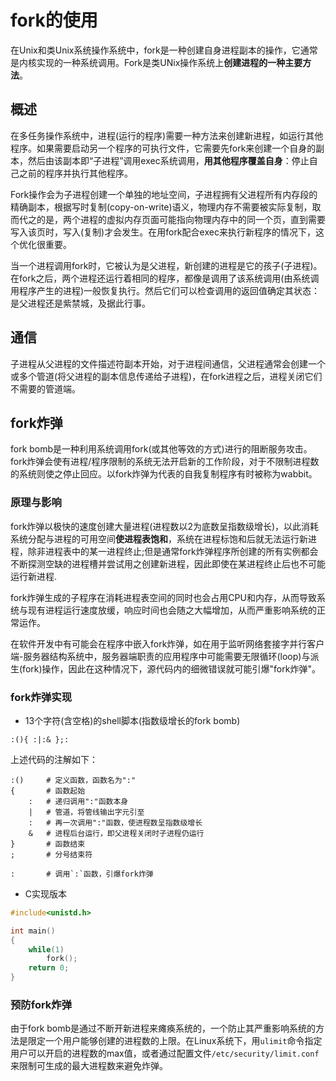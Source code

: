 # fork的使用
在Unix和类Unix系统操作系统中，fork是一种创建自身进程副本的操作，它通常是内核实现的一种系统调用。Fork是类UNix操作系统上**创建进程的一种主要方法**。

## 概述
在多任务操作系统中，进程(运行的程序)需要一种方法来创建新进程，如运行其他程序。如果需要启动另一个程序的可执行文件，它需要先fork来创建一个自身的副本，然后由该副本即“子进程”调用exec系统调用，**用其他程序覆盖自身**：停止自己之前的程序并执行其他程序。

Fork操作会为子进程创建一个单独的地址空间，子进程拥有父进程所有内存段的精确副本，根据写时复制(copy-on-write)语义，物理内存不需要被实际复制，取而代之的是，两个进程的虚拟内存页面可能指向物理内存中的同一个页，直到需要写入该页时，写入(复制)才会发生。在用fork配合exec来执行新程序的情况下，这个优化很重要。

当一个进程调用fork时，它被认为是父进程，新创建的进程是它的孩子(子进程)。在fork之后，两个进程还运行着相同的程序，都像是调用了该系统调用(由系统调用程序产生的进程)一般恢复执行。然后它们可以检查调用的返回值确定其状态：是父进程还是紫禁城，及据此行事。

## 通信
子进程从父进程的文件描述符副本开始，对于进程间通信，父进程通常会创建一个或多个管道(将父进程的副本信息传递给子进程)，在fork进程之后，进程关闭它们不需要的管道端。

## fork炸弹
fork bomb是一种利用系统调用fork(或其他等效的方式)进行的阻断服务攻击。fork炸弹会使有进程/程序限制的系统无法开启新的工作阶段，对于不限制进程数的系统则使之停止回应。以fork炸弹为代表的自我复制程序有时被称为wabbit。

### 原理与影响

fork炸弹以极快的速度创建大量进程(进程数以2为底数呈指数级增长)，以此消耗系统分配与进程的可用空间**使进程表饱和**，系统在进程标饱和后就无法运行新进程，除非进程表中的某一进程终止;但是通常fork炸弹程序所创建的所有实例都会不断探测空缺的进程槽并尝试用之创建新进程，因此即使在某进程终止后也不可能运行新进程.

fork炸弹生成的子程序在消耗进程表空间的同时也会占用CPU和内存，从而导致系统与现有进程运行速度放缓，响应时间也会随之大幅增加，从而严重影响系统的正常运作。

在软件开发中有可能会在程序中嵌入fork炸弹，如在用于监听网络套接字并行客户端-服务器结构系统中，服务器端职责的应用程序中可能需要无限循环(loop)与派生(fork)操作，因此在这种情况下，源代码内的细微错误就可能引爆"fork炸弹"。

### fork炸弹实现
- 13个字符(含空格)的shell脚本(指数级增长的fork bomb)
```shell
:(){ :|:& };:
```
上述代码的注解如下：
```
:()		# 定义函数，函数名为":"
{		# 函数起始
	:	# 递归调用":"函数本身
	|	# 管道，将管线输出字元引至
	:	# 再一次调用":"函数，使进程数呈指数级增长
	&	# 进程后台运行，即父进程关闭时子进程仍运行
}		# 函数结束
;		# 分号结束符

:		# 调用`:`函数，引爆fork炸弹
```

- C实现版本
```c
#include<unistd.h>

int main()
{
	while(1)
		fork();
	return 0;
}
```
### 预防fork炸弹
由于fork bomb是通过不断开新进程来瘫痪系统的，一个防止其严重影响系统的方法是限定一个用户能够创建的进程数的上限。在Linux系统下，用`ulimit`命令指定用户可以开启的进程数的max值，或者通过配置文件`/etc/security/limit.conf`来限制可生成的最大进程数来避免炸弹。

